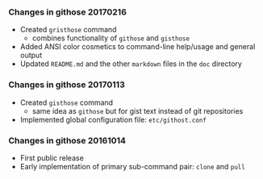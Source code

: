 ### Changes in githose 20170216
  * Created `gristhose` command
    - combines functionality of `githose` and `gisthose`
  * Added ANSI color cosmetics to command-line help/usage and general output
  * Updated `README.md` and the other `markdown` files in the `doc` directory

### Changes in githose 20170113
  * Created `gisthose` command 
    - same idea as `githose` but for gist text instead of git repositories
  * Implemented global configuration file: `etc/githost.conf`

### Changes in githose 20161014
  * First public release 
  * Early implementation of primary sub-command pair: `clone` and `pull`
